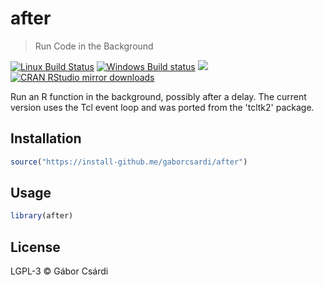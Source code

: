 


# after

> Run Code in the Background

[![Linux Build Status](https://travis-ci.org/gaborcsardi/after.svg?branch=master)](https://travis-ci.org/gaborcsardi/after)
[![Windows Build status](https://ci.appveyor.com/api/projects/status/github/gaborcsardi/after?svg=true)](https://ci.appveyor.com/project/gaborcsardi/after)
[![](http://www.r-pkg.org/badges/version/after)](http://www.r-pkg.org/pkg/after)
[![CRAN RStudio mirror downloads](http://cranlogs.r-pkg.org/badges/after)](http://www.r-pkg.org/pkg/after)

Run an R function in the background, possibly after a delay. The current
version uses the Tcl event loop and was ported from the 'tcltk2' package.

## Installation


```r
source("https://install-github.me/gaborcsardi/after")
```

## Usage


```r
library(after)
```

## License

LGPL-3 © Gábor Csárdi
